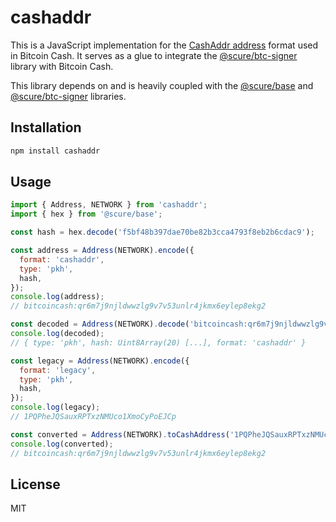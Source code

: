 # cashaddr

This is a JavaScript implementation for the [CashAddr address](https://github.com/bitcoincashorg/bitcoincash.org/blob/master/spec/cashaddr.md) format used in Bitcoin Cash. It serves as a glue to integrate the [@scure/btc-signer](https://github.com/paulmillr/scure-btc-signer) library with Bitcoin Cash.

This library depends on and is heavily coupled with the [@scure/base](https://github.com/paulmillr/scure-base) and [@scure/btc-signer](https://github.com/paulmillr/scure-btc-signer) libraries.

## Installation

```bash
npm install cashaddr
```

## Usage

```js
import { Address, NETWORK } from 'cashaddr';
import { hex } from '@scure/base';

const hash = hex.decode('f5bf48b397dae70be82b3cca4793f8eb2b6cdac9');

const address = Address(NETWORK).encode({
  format: 'cashaddr',
  type: 'pkh',
  hash,
});
console.log(address);
// bitcoincash:qr6m7j9njldwwzlg9v7v53unlr4jkmx6eylep8ekg2

const decoded = Address(NETWORK).decode('bitcoincash:qr6m7j9njldwwzlg9v7v53unlr4jkmx6eylep8ekg2');
console.log(decoded);
// { type: 'pkh', hash: Uint8Array(20) [...], format: 'cashaddr' }

const legacy = Address(NETWORK).encode({
  format: 'legacy',
  type: 'pkh',
  hash,
});
console.log(legacy);
// 1PQPheJQSauxRPTxzNMUco1XmoCyPoEJCp

const converted = Address(NETWORK).toCashAddress('1PQPheJQSauxRPTxzNMUco1XmoCyPoEJCp');
console.log(converted);
// bitcoincash:qr6m7j9njldwwzlg9v7v53unlr4jkmx6eylep8ekg2
```

## License

MIT
